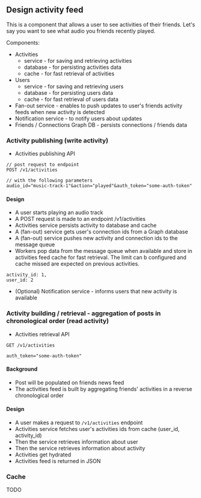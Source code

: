 ## Design activity feed

This is a component that allows a user to see activities of their friends. Let's say you want to see what audio you friends recently played.

Components:

* Activities
  * service - for saving and retrieving activities
  * database - for persisting activities data
  * cache - for fast retrieval of activities
* Users
  * service - for saving and retrieving users
  * database - for persisting users data
  * cache - for fast retrieval of users data
* Fan-out service - enables to push updates to user's friends activity feeds when new activity is detected
* Notification service - to notify users about updates
* Friends / Connections Graph DB - persists connections / friends data

### Activity publishing  (write activity)

* Activities publishing API

```
// post request to endpoint
POST /v1/activities

// with the following parameters
audio_id="music-track-1"&action="played"&auth_token="some-auth-token"
```

#### Design

* A user starts playing an audio track
* A POST request is made to an endpoint /v1/activities
* Activities service persists activity to database and cache
* A (fan-out) service gets user's connection ids from a Graph database
* A (fan-out) service pushes new activity and connection ids to the message queue
* Workers pop data from the message queue when available and store in activities feed cache for fast retrieval. The limit can b configured and cache missed are expected on previous activities.

```
activity_id: 1,
user_id: 2
```

* (Optional) Notification service - informs users that new activity is available 

### Activity building / retrieval - aggregation of posts in chronological order (read activity)

* Activities retrieval API

```
GET /v1/activities

auth_token="some-auth-token"
```

#### Background

* Post will be populated on friends news feed
* The activities feed is built by aggregating friends' activities in a reverse chronological order

#### Design

* A user makes a request to `/v1/activities` endpoint
* Activities service fetches user's activities ids from cache (user_id, activity_id)
* Then the service retrieves information about user
* Then the service retrieves information about activity
* Activities get hydrated
* Activities feed is returned in JSON

### Cache

TODO

